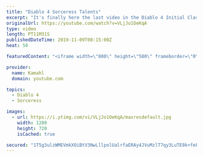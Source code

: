 ```yaml
---
title: "Diablo 4 Sorceress Talents"
excerpt: "It's finally here the last video in the Diablo 4 Initial Class Over View series. This video is going to cover the Diablo 4 Sorceress Talents Tree. #Diablo4 ..."
originalUrl: https://youtube.com/watch?v=VLjJo1OeKqA
type: video
length: PT11M31S
publishedDateTime: 2019-11-09T08:15:00Z
heat: 50

featuredContent: "<iframe width=\"800\" height=\"500\" frameborder=\"0\" src=\"https://www.youtube.com/embed/VLjJo1OeKqA\" allow=\"accelerometer; autoplay; encrypted-media; gyroscope; picture-in-picture\" allowfullscreen></iframe>"

provider:
  name: Kamahl
  domain: youtube.com

topics:
  - Diablo 4
  - Sorceress

images:
  - url: https://i.ytimg.com/vi/VLjJo1OeKqA/maxresdefault.jpg
    width: 1280
    height: 720
    isCached: true

secured: "1T5g3ulzWMEVmkXOiBtV3NwLllpolUalrfaERAy4JVuMzlT7qy3LuTE9k+feFLBcWrUVQNZo3mt2LSokd3CFUNB7Vun2A/7Trj/p1IH+D67Dn1LunnL89aJaQKm+maEzJt3tX+a07KMMQ04HEL320n0RaC9zZI74dgRlJ/ncFYhwCOauH8fCxp59pAnPfi1sw5lm7UQuoZT2Dole3pfZI+bXfTk4MB4nonbO8l7w2wbYV7vPcjCL/GZaGP/t5fWSYArQzyntnxJp/Qvzgj6q70sbrR4jZeINjX1o147c11qk/V/4Fg/NAaojPN11reDDNqrjryzrzl+5t5ygrcYuwo9QF0qcqGts+TqDC9ln4priMYKLvQlrLaVOYeMyrI3PhvexFVGp9JuV0PzeKIXIEQYJxZGAPokeap6QbK/pkvE=;tnvsNWSQGCaq/+OSHTdW1g=="
---
```


